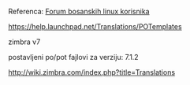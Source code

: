 

Referenca: [Forum bosanskih linux korisnika](http://forum.linux.org.ba/viewtopic.php?id=7080)

https://help.launchpad.net/Translations/POTemplates

zimbra v7

postavljeni po/pot fajlovi za verziju: 7.1.2


http://wiki.zimbra.com/index.php?title=Translations
